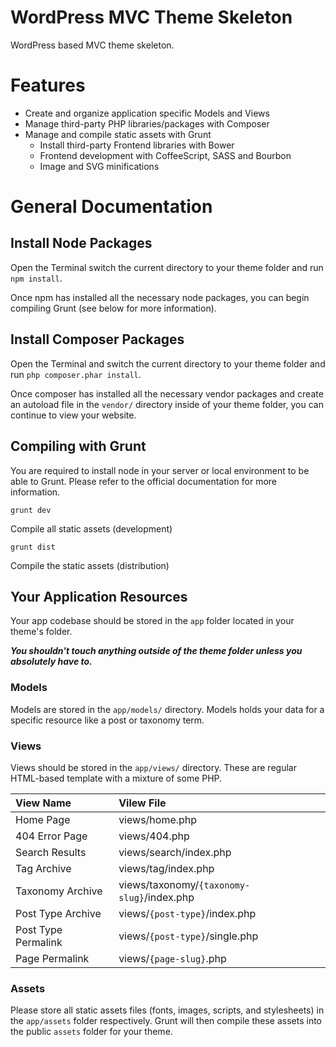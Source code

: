 # WordPress MVC Theme Skeleton

WordPress based MVC theme skeleton.

# Features
 - Create and organize application specific Models and Views
 - Manage third-party PHP libraries/packages with Composer
 - Manage and compile static assets with Grunt
   - Install third-party Frontend libraries with Bower
   - Frontend development with CoffeeScript, SASS and Bourbon
   - Image and SVG minifications

# General Documentation

## Install Node Packages

Open the Terminal switch the current directory to your theme folder and run `npm install`.

Once npm has installed all the necessary node packages, you can begin compiling Grunt (see below for more information).

## Install Composer Packages

Open the Terminal and switch the current directory to your theme folder and run `php composer.phar install`.

Once composer has installed all the necessary vendor packages and create an autoload file in the `vendor/` directory inside of your theme folder, you can continue to view your website.

## Compiling with Grunt

You are required to install node in your server or local environment to be able to Grunt. Please refer to the official documentation for more information.

`grunt dev`

Compile all static assets (development)

`grunt dist`

Compile the static assets (distribution)

## Your Application Resources

Your app codebase should be stored in the `app` folder located in your theme's folder.

***You shouldn't touch anything outside of the theme folder unless you absolutely have to.***

### Models

Models are stored in the `app/models/` directory. Models holds your data for a specific resource like a post or taxonomy term.

### Views

Views should be stored in the `app/views/` directory. These are regular HTML-based template with a mixture of some PHP.

| View Name | Vilew File |
|:---|:---|
|Home Page|views/home.php|
|404 Error Page|views/404.php|
|Search Results|views/search/index.php|
|Tag Archive|views/tag/index.php|
|Taxonomy Archive|views/taxonomy/`{taxonomy-slug}`/index.php|
|Post Type Archive|views/`{post-type}`/index.php|
|Post Type Permalink|views/`{post-type}`/single.php|
|Page Permalink|views/`{page-slug}`.php|

### Assets

Please store all static assets files (fonts, images, scripts, and stylesheets) in the `app/assets` folder respectively. Grunt will then compile these assets into the public `assets` folder for your theme.